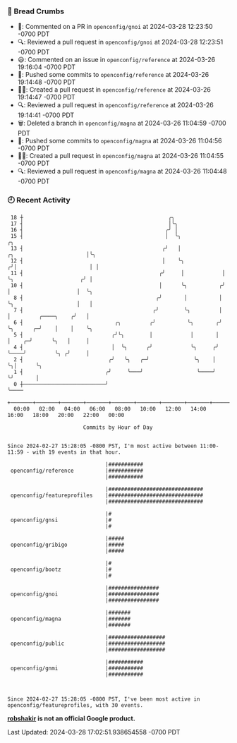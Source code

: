 ### 🍞 Bread Crumbs

 * 💬: Commented on a PR in  `openconfig/gnoi` at 2024-03-28 12:23:50 -0700 PDT
 * 🔍: Reviewed a pull request in  `openconfig/gnoi` at 2024-03-28 12:23:51 -0700 PDT
 * 😃: Commented on an issue in `openconfig/reference` at 2024-03-26 19:16:04 -0700 PDT
 * 🚢: Pushed some commits to `openconfig/reference` at 2024-03-26 19:14:48 -0700 PDT
 * ✍🏼: Created a pull request in `openconfig/reference` at 2024-03-26 19:14:47 -0700 PDT
 * 🔍: Reviewed a pull request in  `openconfig/reference` at 2024-03-26 19:14:41 -0700 PDT
 * 🗑: Deleted a branch in `openconfig/magna` at 2024-03-26 11:04:59 -0700 PDT
 * 🚢: Pushed some commits to `openconfig/magna` at 2024-03-26 11:04:56 -0700 PDT
 * ✍🏼: Created a pull request in `openconfig/magna` at 2024-03-26 11:04:55 -0700 PDT
 * 🔍: Reviewed a pull request in  `openconfig/magna` at 2024-03-26 11:04:48 -0700 PDT

### 🕘 Recent Activity
```
 18 ┼                                              ╭╮
 17 ┤                                              │╰╮
 16 ┤                                             ╭╯ │
 15 ┤                                             │  ╰╮                                       ╭╮
 13 ┤                                            ╭╯   │              ╭╮                       │╰╮
 12 ┤                                            │    ╰╮            ╭╯│                       │ │
 11 ┤                                           ╭╯     │            │ ╰╮                     ╭╯ │
 10 ┤                                           │      ╰╮          ╭╯  │                     │  ╰╮
  8 ┤                                          ╭╯       │          │   ╰╮                    │   │
  7 ┤                                         ╭╯        ╰╮         │    │         ╭────╮    ╭╯   │
  6 ┤                             ╭╮         ╭╯          ╰╮       ╭╯    ╰╮      ╭─╯    │    │    ╰╮
  5 ┤                            ╭╯╰╮        │            │       │      │    ╭─╯      ╰╮   │     │
  4 ┤                            │  ╰╮      ╭╯            ╰╮     ╭╯      ╰────╯         ╰╮ ╭╯     │
  2 ┤                           ╭╯   ╰╮   ╭─╯              ╰╮    │                       ╰╮│      ╰╮
  1 ┤                          ╭╯     ╰───╯                 ╰────╯                        ╰╯       │
  0 ┼──────────────────────────╯                                                                   ╰────
    +───────+───────+───────+───────+───────+───────+───────+───────+───────+───────+───────+───────+────
  00:00   02:00   04:00   06:00   08:00   10:00   12:00   14:00   16:00   18:00   20:00   22:00   00:00   

						Commits by Hour of Day


Since 2024-02-27 15:28:05 -0800 PST, I'm most active between 11:00-11:59 - with 19 events in that hour.

```



```
                               |###########
 openconfig/reference          |###########
                               |###########

                               |##############################
 openconfig/featureprofiles    |##############################
                               |##############################

                               |#
 openconfig/gnsi               |#
                               |#

                               |#####
 openconfig/gribigo            |#####
                               |#####

                               |#
 openconfig/bootz              |#
                               |#

                               |################
 openconfig/gnoi               |################
                               |################

                               |#######
 openconfig/magna              |#######
                               |#######

                               |##################
 openconfig/public             |##################
                               |##################

                               |###########
 openconfig/gnmi               |###########
                               |###########



Since 2024-02-27 15:28:05 -0800 PST, I've been most active in openconfig/featureprofiles, with 30 events.

```
**[robshakir](mailto:robjs@google.com) is not an official Google product.**  


Last Updated: 2024-03-28 17:02:51.938654558 -0700 PDT
